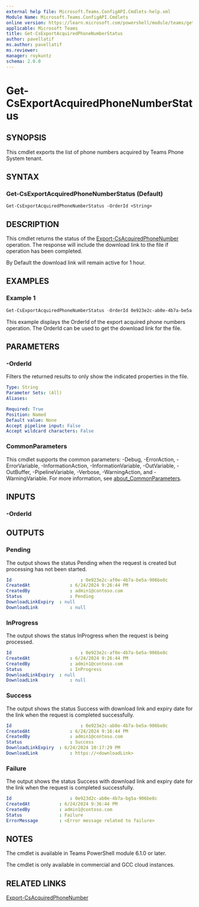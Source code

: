 ```yaml
---
external help file: Microsoft.Teams.ConfigAPI.Cmdlets-help.xml
Module Name: Microsoft.Teams.ConfigAPI.Cmdlets
online version: https://learn.microsoft.com/powershell/module/teams/get-csexportacquiredphonenumberstatus
applicable: Microsoft Teams
title: Get-CsExportAcquiredPhoneNumberStatus
author: pavellatif
ms.author: pavellatif
ms.reviewer:
manager: roykuntz
schema: 2.0.0
---
```


# Get-CsExportAcquiredPhoneNumberStatus

## SYNOPSIS
This cmdlet exports the list of phone numbers acquired by Teams Phone System tenant. 

## SYNTAX

### Get-CsExportAcquiredPhoneNumberStatus (Default)
```
Get-CsExportAcquiredPhoneNumberStatus -OrderId <String> 
```

## DESCRIPTION
This cmdlet returns the status of the [Export-CsAcquiredPhoneNumber](Export-CsAcquiredPhoneNumber.md) operation. The response will include the download link to the file if operation has been completed.

By Default the download link will remain active for 1 hour. 

## EXAMPLES

### Example 1
```powershell
Get-CsExportAcquiredPhoneNumberStatus -OrderId 0e923e2c-ab0e-4b7a-be5a-906be8c
```
This example displays the OrderId of the export acquired phone numbers operation. The OrderId can be used to get the download link for the file.

## PARAMETERS

### -OrderId
Filters the returned results to only show the indicated properties in the file.
```yaml
Type: String
Parameter Sets: (All)
Aliases:

Required: True
Position: Named
Default value: None
Accept pipeline input: False
Accept wildcard characters: False
```

### CommonParameters
This cmdlet supports the common parameters: -Debug, -ErrorAction, -ErrorVariable, -InformationAction, -InformationVariable, -OutVariable, -OutBuffer, -PipelineVariable, -Verbose, -WarningAction, and -WarningVariable. For more information, see [about_CommonParameters](http://go.microsoft.com/fwlink/?LinkID=113216).

## INPUTS

### -OrderId

## OUTPUTS

### Pending
The output shows the status Pending when the request is created but processing has not been started. 

```yaml
Id				        	: 0e923e2c-af0e-4b7a-be5a-906be8c
CreatedAt	    	  	: 6/24/2024 9:26:44 PM
CreatedBy	      		: admin1@contoso.com
Status		      		: Pending
DownloadLinkExpiry	: null
DownloadLink	    	: null
```

### InProgress
The output shows the status InProgress when the request is being processed. 

```yaml
Id				        	: 0e923e2c-af0e-4b7a-be5a-906be8c
CreatedAt      			: 6/24/2024 9:26:44 PM
CreatedBy	      		: admin1@contoso.com
Status	      			: InProgress
DownloadLinkExpiry	: null
DownloadLink	    	: null
```

### Success
The output shows the status Success with download link and expiry date for the link when the request is completed successfully. 

```yaml
Id					        : 0e923e2c-ab0e-4b7a-be5a-906be8c
CreatedAt	      		: 6/24/2024 9:16:44 PM
CreatedBy		      	: admin1@contoso.com
Status		      		: Success
DownloadLinkExpiry	: 6/24/2024 10:17:29 PM
DownloadLink	    	: https://<downloadLink>
```

### Failure
The output shows the status Success with download link and expiry date for the link when the request is completed successfully. 

```yaml
Id				    	: 0e923d2c-ab0e-4b7a-bg5a-906be8c
CreatedAt		  	: 6/24/2024 9:36:44 PM
CreatedBy		  	: admin1@contoso.com
Status			  	: Failure
ErrorMessage		: <Error message related to failure>
```

## NOTES

The cmdlet is available in Teams PowerShell module 6.1.0 or later. 

The cmdlet is only available in commercial and GCC cloud instances.

## RELATED LINKS
[Export-CsAcquiredPhoneNumber](Export-CsAcquiredPhoneNumber.md)

